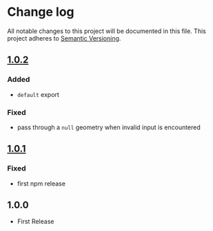 # Change log

All notable changes to this project will be documented in this file.
This project adheres to [Semantic Versioning](http://semver.org/).

## [1.0.2]

### Added

* `default` export

### Fixed

* pass through a `null` geometry when invalid input is encountered

## [1.0.1]

### Fixed

* first npm release

## 1.0.0
* First Release

[Unreleased]: https://github.com/Esri/arcgis-to-geojson-utils/compare/v1.0.2...HEAD
[1.0.2]: https://github.com/Esri/arcgis-to-geojson-utils/compare/v1.0.1...v1.0.2
[1.0.1]: https://github.com/Esri/arcgis-to-geojson-utils/compare/v1.0.0...v1.0.1